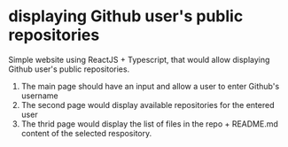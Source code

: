 # displaying Github user's public repositories

Simple website using ReactJS + Typescript, that would allow displaying Github user's public repositories.

1. The main page should have an input and allow a user to enter Github's username
2. The second page would display available repositories for the entered user
3. The thrid page would display the list of files in the repo + README.md content of the selected respository.
